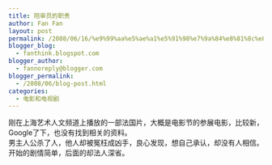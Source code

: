 ```yaml
---
title: 陪审员的职责
author: Fan Fan
layout: post
permalink: /2008/06/16/%e9%99%aa%e5%ae%a1%e5%91%98%e7%9a%84%e8%81%8c%e8%b4%a3/
blogger_blog:
  - fanthink.blogspot.com
blogger_author:
  - fannoreply@blogger.com
blogger_permalink:
  - /2008/06/blog-post.html
categories:
  - 电影和电视剧
---
```

刚在上海艺术人文频道上播放的一部法国片，大概是电影节的参展电影，比较新，Google了下，也没有找到相关的资料。  
男主人公杀了人，他人却被冤枉成凶手，良心发现，想自己承认，却没有人相信。  
开始的剧情简单，后面的却法人深省。